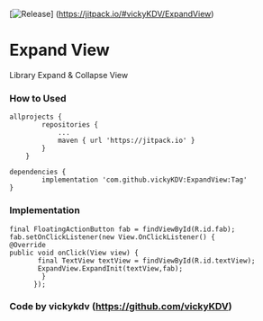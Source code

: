 [![Release](https://jitpack.io/v/User/Repo.svg)]
(https://jitpack.io/#vickyKDV/ExpandView)

# Expand View
Library Expand & Collapse View

### How to Used
    allprojects {
            repositories {
                ...
                maven { url 'https://jitpack.io' }
            }
        }
    
    dependencies {
	        implementation 'com.github.vickyKDV:ExpandView:Tag'
	}

### Implementation
    final FloatingActionButton fab = findViewById(R.id.fab);
    fab.setOnClickListener(new View.OnClickListener() {
    @Override
    public void onClick(View view) {
           final TextView textView = findViewById(R.id.textView);
           ExpandView.ExpandInit(textView,fab);
            }
          });
        
        
   ### Code by vickykdv (https://github.com/vickyKDV) 
